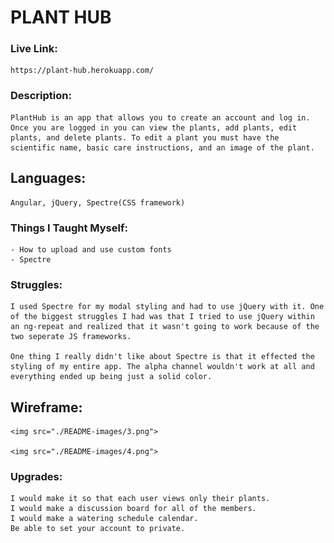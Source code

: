 # PLANT HUB

### Live Link:

    https://plant-hub.herokuapp.com/

### Description:

    PlantHub is an app that allows you to create an account and log in. Once you are logged in you can view the plants, add plants, edit plants, and delete plants. To edit a plant you must have the scientific name, basic care instructions, and an image of the plant.

## Languages:

    Angular, jQuery, Spectre(CSS framework)

### Things I Taught Myself:

    - How to upload and use custom fonts
    - Spectre


### Struggles:

    I used Spectre for my modal styling and had to use jQuery with it. One of the biggest struggles I had was that I tried to use jQuery within an ng-repeat and realized that it wasn't going to work because of the two seperate JS frameworks.

    One thing I really didn't like about Spectre is that it effected the styling of my entire app. The alpha channel wouldn't work at all and everything ended up being just a solid color.

## Wireframe:

    <img src="./README-images/3.png">

    <img src="./README-images/4.png">

### Upgrades:

    I would make it so that each user views only their plants.
    I would make a discussion board for all of the members.
    I would make a watering schedule calendar.
    Be able to set your account to private.
    
